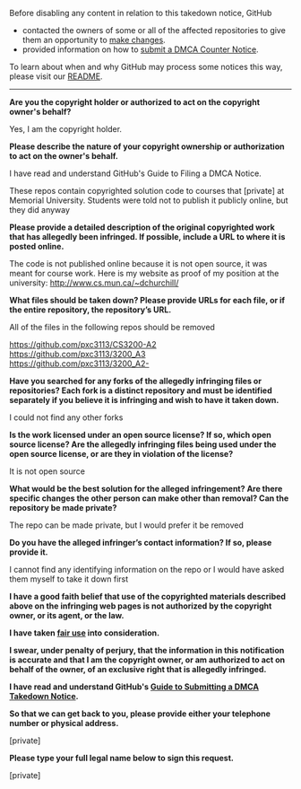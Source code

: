 Before disabling any content in relation to this takedown notice, GitHub
- contacted the owners of some or all of the affected repositories to give them an opportunity to [make changes](https://docs.github.com/en/github/site-policy/dmca-takedown-policy#a-how-does-this-actually-work).
- provided information on how to [submit a DMCA Counter Notice](https://docs.github.com/en/articles/guide-to-submitting-a-dmca-counter-notice).

To learn about when and why GitHub may process some notices this way, please visit our [README](https://github.com/github/dmca/blob/master/README.md).

---

**Are you the copyright holder or authorized to act on the copyright owner's behalf?**

Yes, I am the copyright holder.

**Please describe the nature of your copyright ownership or authorization to act on the owner's behalf.**

I have read and understand GitHub's Guide to Filing a DMCA Notice.

These repos contain copyrighted solution code to courses that [private] at Memorial University. Students were told not to publish it publicly online, but they did anyway

**Please provide a detailed description of the original copyrighted work that has allegedly been infringed. If possible, include a URL to where it is posted online.**

The code is not published online because it is not open source, it was meant for course work. Here is my website as proof of my position at the university: http://www.cs.mun.ca/~dchurchill/

**What files should be taken down? Please provide URLs for each file, or if the entire repository, the repository’s URL.**

All of the files in the following repos should be removed

https://github.com/pxc3113/CS3200-A2  
https://github.com/pxc3113/3200_A3  
https://github.com/pxc3113/3200_A2-

**Have you searched for any forks of the allegedly infringing files or repositories? Each fork is a distinct repository and must be identified separately if you believe it is infringing and wish to have it taken down.**

I could not find any other forks

**Is the work licensed under an open source license? If so, which open source license? Are the allegedly infringing files being used under the open source license, or are they in violation of the license?**

It is not open source

**What would be the best solution for the alleged infringement? Are there specific changes the other person can make other than removal? Can the repository be made private?**

The repo can be made private, but I would prefer it be removed

**Do you have the alleged infringer’s contact information? If so, please provide it.**

I cannot find any identifying information on the repo or I would have asked them myself to take it down first

**I have a good faith belief that use of the copyrighted materials described above on the infringing web pages is not authorized by the copyright owner, or its agent, or the law.**

**I have taken <a href="https://www.lumendatabase.org/topics/22">fair use</a> into consideration.**

**I swear, under penalty of perjury, that the information in this notification is accurate and that I am the copyright owner, or am authorized to act on behalf of the owner, of an exclusive right that is allegedly infringed.**

**I have read and understand GitHub's <a href="https://docs.github.com/articles/guide-to-submitting-a-dmca-takedown-notice/">Guide to Submitting a DMCA Takedown Notice</a>.**

**So that we can get back to you, please provide either your telephone number or physical address.**

[private]

**Please type your full legal name below to sign this request.**

[private]
